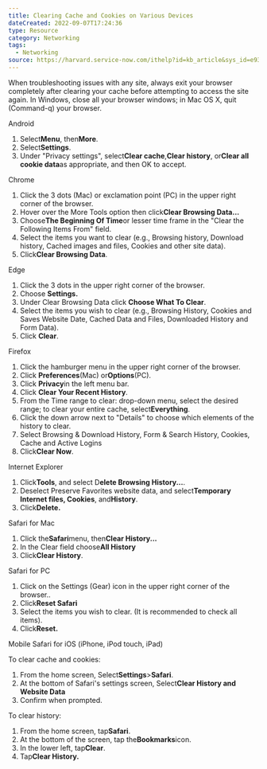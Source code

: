 ```yaml
---
title: Clearing Cache and Cookies on Various Devices
dateCreated: 2022-09-07T17:24:36
type: Resource
category: Networking
tags:
  - Networking
source: https://harvard.service-now.com/ithelp?id=kb_article&sys_id=e934a5cf6fc9a204a3a79b9eae3ee4bf#edge
---
```

When troubleshooting issues with any site, always exit your browser completely after clearing your cache before attempting to access the site again. In Windows, close all your browser windows; in Mac OS X, quit (Command-q) your browser.

Android

1.  Select**Menu**, then**More**.
2.  Select**Settings**.
3.  Under "Privacy settings", select**Clear cache**,**Clear history**, or**Clear all cookie data**as appropriate, and then OK to accept.

Chrome

1.  Click the 3 dots (Mac) or exclamation point (PC) in the upper right corner of the browser.
2.  Hover over the More Tools option then click**Clear Browsing Data...**
3.  Choose**The Beginning Of Time**or lesser time frame in the "Clear the Following Items From" field.
4.  Select the items you want to clear (e.g., Browsing history, Download history, Cached images and files, Cookies and other site data).
5.  Click**Clear Browsing Data**.

Edge

1.  Click the 3 dots in the upper right corner of the browser.
2.  Choose **Settings.**
3.  Under Clear Browsing Data click **Choose What To Clear**.
4.  Select the items you wish to clear (e.g., Browsing History, Cookies and Saves Website Date, Cached Data and Files, Downloaded History and Form Data).
5.  Click **Clear**.

Firefox

1.  Click the hamburger menu in the upper right corner of the browser.
2.  Click **Preferences**(Mac) or**Options**(PC).
3.  Click **Privacy**in the left menu bar.
4.  Click **Clear Your Recent History**.
5.  From the Time range to clear: drop-down menu, select the desired range; to clear your entire cache, select**Everything**.
6.  Click the down arrow next to "Details" to choose which elements of the history to clear.
7.  Select Browsing & Download History, Form & Search History, Cookies, Cache and Active Logins
8.  Click**Clear Now**.

Internet Explorer

1.  Click**Tools**, and select D**elete Browsing History...**.
2.  Deselect Preserve Favorites website data, and select**Temporary Internet files, Cookies**, and**History**.
3.  Click**Delete.**

Safari for Mac

1.  Click the**Safari**menu, then**Clear History...**
2.  In the Clear field choose**All History**
3.  Click**Clear History**.

Safari for PC

1.  Click on the Settings (Gear) icon in the upper right corner of the browser..
2.  Click**Reset Safari**
3.  Select the items you wish to clear. (It is recommended to check all items).
4.  Click**Reset.**

Mobile Safari for iOS (iPhone, iPod touch, iPad)

To clear cache and cookies:

1.  From the home screen, Select**Settings**>**Safari**.
2.  At the bottom of Safari's settings screen, Select**Clear History and Website Data**
3.  Confirm when prompted.

To clear history:

1.  From the home screen, tap**Safari**.
2.  At the bottom of the screen, tap the**Bookmarks**icon.
3.  In the lower left, tap**Clear**.
4.  Tap**Clear History.**




